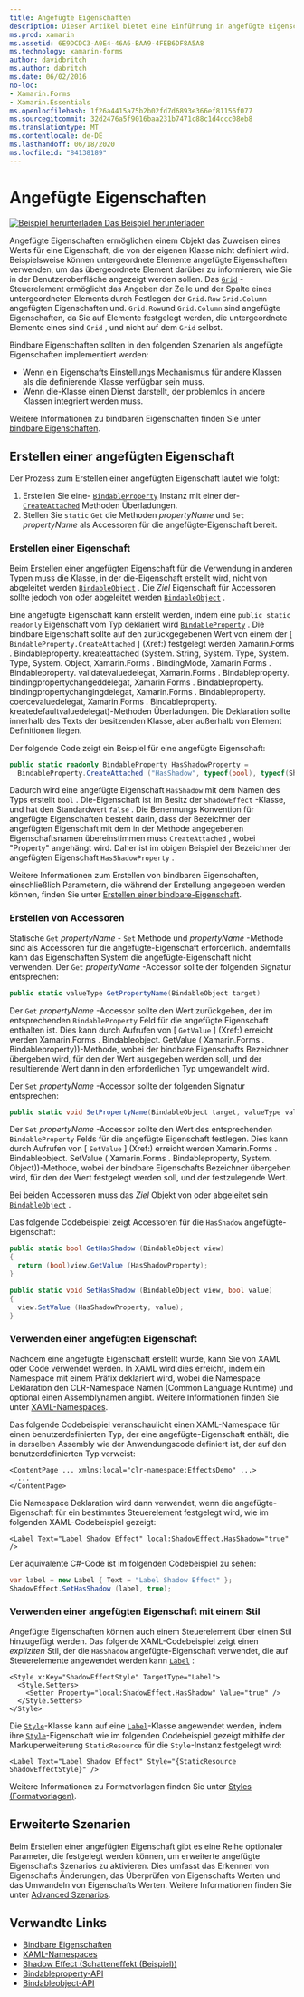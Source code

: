 ```yaml
---
title: Angefügte Eigenschaften
description: Dieser Artikel bietet eine Einführung in angefügte Eigenschaften und zeigt, wie diese erstellt und genutzt werden.
ms.prod: xamarin
ms.assetid: 6E9DCDC3-A0E4-46A6-BAA9-4FEB6DF8A5A8
ms.technology: xamarin-forms
author: davidbritch
ms.author: dabritch
ms.date: 06/02/2016
no-loc:
- Xamarin.Forms
- Xamarin.Essentials
ms.openlocfilehash: 1f26a4415a75b2b02fd7d6893e366ef81156f077
ms.sourcegitcommit: 32d2476a5f9016baa231b7471c88c1d4ccc08eb8
ms.translationtype: MT
ms.contentlocale: de-DE
ms.lasthandoff: 06/18/2020
ms.locfileid: "84138189"
---
```

# <a name="attached-properties"></a>Angefügte Eigenschaften

[![Beispiel herunterladen](~/media/shared/download.png) Das Beispiel herunterladen](https://docs.microsoft.com/samples/xamarin/xamarin-forms-samples/effects-shadoweffect)


Angefügte Eigenschaften ermöglichen einem Objekt das Zuweisen eines Werts für eine Eigenschaft, die von der eigenen Klasse nicht definiert wird. Beispielsweise können untergeordnete Elemente angefügte Eigenschaften verwenden, um das übergeordnete Element darüber zu informieren, wie Sie in der Benutzeroberfläche angezeigt werden sollen. Das [`Grid`](xref:Xamarin.Forms.Grid) -Steuerelement ermöglicht das Angeben der Zeile und der Spalte eines untergeordneten Elements durch Festlegen der `Grid.Row` `Grid.Column` angefügten Eigenschaften und. `Grid.Row`und `Grid.Column` sind angefügte Eigenschaften, da Sie auf Elemente festgelegt werden, die untergeordnete Elemente eines sind `Grid` , und nicht auf dem `Grid` selbst.

Bindbare Eigenschaften sollten in den folgenden Szenarien als angefügte Eigenschaften implementiert werden:

- Wenn ein Eigenschafts Einstellungs Mechanismus für andere Klassen als die definierende Klasse verfügbar sein muss.
- Wenn die-Klasse einen Dienst darstellt, der problemlos in andere Klassen integriert werden muss.

Weitere Informationen zu bindbaren Eigenschaften finden Sie unter [bindbare Eigenschaften](~/xamarin-forms/xaml/bindable-properties.md).

## <a name="create-an-attached-property"></a>Erstellen einer angefügten Eigenschaft

Der Prozess zum Erstellen einer angefügten Eigenschaft lautet wie folgt:

1. Erstellen Sie eine- [`BindableProperty`](xref:Xamarin.Forms.BindableProperty) Instanz mit einer der- [`CreateAttached`](xref:Xamarin.Forms.BindableProperty.CreateAttached*) Methoden Überladungen.
1. Stellen Sie `static` `Get` die Methoden *propertyName* und `Set` *propertyName* als Accessoren für die angefügte-Eigenschaft bereit.

### <a name="create-a-property"></a>Erstellen einer Eigenschaft

Beim Erstellen einer angefügten Eigenschaft für die Verwendung in anderen Typen muss die Klasse, in der die-Eigenschaft erstellt wird, nicht von abgeleitet werden [`BindableObject`](xref:Xamarin.Forms.BindableObject) . Die *Ziel* Eigenschaft für Accessoren sollte jedoch von oder abgeleitet werden [`BindableObject`](xref:Xamarin.Forms.BindableObject) .

Eine angefügte Eigenschaft kann erstellt werden, indem eine `public static readonly` Eigenschaft vom Typ deklariert wird [`BindableProperty`](xref:Xamarin.Forms.BindableProperty) . Die bindbare Eigenschaft sollte auf den zurückgegebenen Wert von einem der [ `BindableProperty.CreateAttached` ] (Xref:) festgelegt werden Xamarin.Forms . Bindableproperty. kreateattached (System. String, System. Type, System. Type, System. Object, Xamarin.Forms . BindingMode, Xamarin.Forms . Bindableproperty. validatevaluedelegat, Xamarin.Forms . Bindableproperty. bindingpropertychangeddelegat, Xamarin.Forms . Bindableproperty. bindingpropertychangingdelegat, Xamarin.Forms . Bindableproperty. coercevaluedelegat, Xamarin.Forms . Bindableproperty. kreatedefaultvaluedelegat)-Methoden Überladungen. Die Deklaration sollte innerhalb des Texts der besitzenden Klasse, aber außerhalb von Element Definitionen liegen.

Der folgende Code zeigt ein Beispiel für eine angefügte Eigenschaft:

```csharp
public static readonly BindableProperty HasShadowProperty =
  BindableProperty.CreateAttached ("HasShadow", typeof(bool), typeof(ShadowEffect), false);
```

Dadurch wird eine angefügte Eigenschaft `HasShadow` mit dem Namen des Typs erstellt `bool` . Die-Eigenschaft ist im Besitz der `ShadowEffect` -Klasse, und hat den Standardwert `false` . Die Benennungs Konvention für angefügte Eigenschaften besteht darin, dass der Bezeichner der angefügten Eigenschaft mit dem in der Methode angegebenen Eigenschaftsnamen übereinstimmen muss `CreateAttached` , wobei "Property" angehängt wird. Daher ist im obigen Beispiel der Bezeichner der angefügten Eigenschaft `HasShadowProperty` .

Weitere Informationen zum Erstellen von bindbaren Eigenschaften, einschließlich Parametern, die während der Erstellung angegeben werden können, finden Sie unter [Erstellen einer bindbare-Eigenschaft](~/xamarin-forms/xaml/bindable-properties.md#consume-a-bindable-property).

### <a name="create-accessors"></a>Erstellen von Accessoren

Statische `Get` *propertyName* - `Set` Methode und *propertyName* -Methode sind als Accessoren für die angefügte-Eigenschaft erforderlich. andernfalls kann das Eigenschaften System die angefügte-Eigenschaft nicht verwenden. Der `Get` *propertyName* -Accessor sollte der folgenden Signatur entsprechen:

```csharp
public static valueType GetPropertyName(BindableObject target)
```

Der `Get` *propertyName* -Accessor sollte den Wert zurückgeben, der im entsprechenden `BindableProperty` Feld für die angefügte Eigenschaft enthalten ist. Dies kann durch Aufrufen von [ `GetValue` ] (Xref:) erreicht werden Xamarin.Forms . Bindableobject. GetValue ( Xamarin.Forms . Bindableproperty))-Methode, wobei der bindbare Eigenschafts Bezeichner übergeben wird, für den der Wert ausgegeben werden soll, und der resultierende Wert dann in den erforderlichen Typ umgewandelt wird.

Der `Set` *propertyName* -Accessor sollte der folgenden Signatur entsprechen:

```csharp
public static void SetPropertyName(BindableObject target, valueType value)
```

Der `Set` *propertyName* -Accessor sollte den Wert des entsprechenden `BindableProperty` Felds für die angefügte Eigenschaft festlegen. Dies kann durch Aufrufen von [ `SetValue` ] (Xref:) erreicht werden Xamarin.Forms . Bindableobject. SetValue ( Xamarin.Forms . Bindableproperty, System. Object))-Methode, wobei der bindbare Eigenschafts Bezeichner übergeben wird, für den der Wert festgelegt werden soll, und der festzulegende Wert.

Bei beiden Accessoren muss das *Ziel* Objekt von oder abgeleitet sein [`BindableObject`](xref:Xamarin.Forms.BindableObject) .

Das folgende Codebeispiel zeigt Accessoren für die `HasShadow` angefügte-Eigenschaft:

```csharp
public static bool GetHasShadow (BindableObject view)
{
  return (bool)view.GetValue (HasShadowProperty);
}

public static void SetHasShadow (BindableObject view, bool value)
{
  view.SetValue (HasShadowProperty, value);
}
```

### <a name="consume-an-attached-property"></a>Verwenden einer angefügten Eigenschaft

Nachdem eine angefügte Eigenschaft erstellt wurde, kann Sie von XAML oder Code verwendet werden. In XAML wird dies erreicht, indem ein Namespace mit einem Präfix deklariert wird, wobei die Namespace Deklaration den CLR-Namespace Namen (Common Language Runtime) und optional einen Assemblynamen angibt. Weitere Informationen finden Sie unter [XAML-Namespaces](~/xamarin-forms/xaml/namespaces.md).

Das folgende Codebeispiel veranschaulicht einen XAML-Namespace für einen benutzerdefinierten Typ, der eine angefügte-Eigenschaft enthält, die in derselben Assembly wie der Anwendungscode definiert ist, der auf den benutzerdefinierten Typ verweist:

```xaml
<ContentPage ... xmlns:local="clr-namespace:EffectsDemo" ...>
  ...
</ContentPage>
```

Die Namespace Deklaration wird dann verwendet, wenn die angefügte-Eigenschaft für ein bestimmtes Steuerelement festgelegt wird, wie im folgenden XAML-Codebeispiel gezeigt:

```xaml
<Label Text="Label Shadow Effect" local:ShadowEffect.HasShadow="true" />
```

Der äquivalente C#-Code ist im folgenden Codebeispiel zu sehen:

```csharp
var label = new Label { Text = "Label Shadow Effect" };
ShadowEffect.SetHasShadow (label, true);
```

### <a name="consume-an-attached-property-with-a-style"></a>Verwenden einer angefügten Eigenschaft mit einem Stil

Angefügte Eigenschaften können auch einem Steuerelement über einen Stil hinzugefügt werden. Das folgende XAML-Codebeispiel zeigt einen *expliziten* Stil, der die `HasShadow` angefügte-Eigenschaft verwendet, die auf Steuerelemente angewendet werden kann [`Label`](xref:Xamarin.Forms.Label) :

```xaml
<Style x:Key="ShadowEffectStyle" TargetType="Label">
  <Style.Setters>
    <Setter Property="local:ShadowEffect.HasShadow" Value="true" />
  </Style.Setters>
</Style>
```

Die [`Style`](xref:Xamarin.Forms.Style)-Klasse kann auf eine [`Label`](xref:Xamarin.Forms.Label)-Klasse angewendet werden, indem ihre [`Style`](xref:Xamarin.Forms.NavigableElement.Style)-Eigenschaft wie im folgenden Codebeispiel gezeigt mithilfe der Markuperweiterung `StaticResource` für die `Style`-Instanz festgelegt wird:

```xaml
<Label Text="Label Shadow Effect" Style="{StaticResource ShadowEffectStyle}" />
```

Weitere Informationen zu Formatvorlagen finden Sie unter [Styles (Formatvorlagen)](~/xamarin-forms/user-interface/styles/index.md).

## <a name="advanced-scenarios"></a>Erweiterte Szenarien

Beim Erstellen einer angefügten Eigenschaft gibt es eine Reihe optionaler Parameter, die festgelegt werden können, um erweiterte angefügte Eigenschafts Szenarios zu aktivieren. Dies umfasst das Erkennen von Eigenschafts Änderungen, das Überprüfen von Eigenschafts Werten und das Umwandeln von Eigenschafts Werten. Weitere Informationen finden Sie unter [Advanced Szenarios](~/xamarin-forms/xaml/bindable-properties.md#advanced-scenarios).

## <a name="related-links"></a>Verwandte Links

- [Bindbare Eigenschaften](~/xamarin-forms/xaml/bindable-properties.md)
- [XAML-Namespaces](~/xamarin-forms/xaml/namespaces.md)
- [Shadow Effect (Schatteneffekt (Beispiel))](https://docs.microsoft.com/samples/xamarin/xamarin-forms-samples/effects-shadoweffect)
- [Bindableproperty-API](xref:Xamarin.Forms.BindableProperty)
- [Bindableobject-API](xref:Xamarin.Forms.BindableObject)
